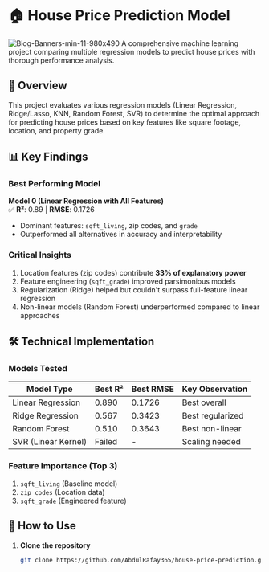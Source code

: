# 🏠 House Price Prediction Model
![Blog-Banners-min-11-980x490](https://github.com/user-attachments/assets/490cf8fa-1e18-479d-a51e-96eeed5e3b7b)
A comprehensive machine learning project comparing multiple regression models to predict house prices with thorough performance analysis.

## 📌 Overview

This project evaluates various regression models (Linear Regression, Ridge/Lasso, KNN, Random Forest, SVR) to determine the optimal approach for predicting house prices based on key features like square footage, location, and property grade.

## 📊 Key Findings

### Best Performing Model
**Model 0 (Linear Regression with All Features)**  
✅ **R²**: 0.89 | **RMSE**: 0.1726  
- Dominant features: `sqft_living`, zip codes, and `grade`  
- Outperformed all alternatives in accuracy and interpretability

### Critical Insights
1. Location features (zip codes) contribute **33% of explanatory power**  
2. Feature engineering (`sqft_grade`) improved parsimonious models  
3. Regularization (Ridge) helped but couldn't surpass full-feature linear regression  
4. Non-linear models (Random Forest) underperformed compared to linear approaches

## 🛠️ Technical Implementation

### Models Tested
| Model Type          | Best R² | Best RMSE | Key Observation |
|---------------------|---------|-----------|-----------------|
| Linear Regression   | 0.890   | 0.1726    | Best overall    |
| Ridge Regression    | 0.567   | 0.3423    | Best regularized|
| Random Forest       | 0.510   | 0.3643    | Best non-linear |
| SVR (Linear Kernel) | Failed  | -         | Scaling needed  |

### Feature Importance (Top 3)
1. `sqft_living` (Baseline model)  
2. `zip codes` (Location data)  
3. `sqft_grade` (Engineered feature)  

## 🚀 How to Use

1. **Clone the repository**
   ```bash
   git clone https://github.com/AbdulRafay365/house-price-prediction.git
